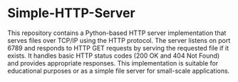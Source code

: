# Simple-HTTP-Server
This repository contains a Python-based HTTP server implementation that serves files over TCP/IP using the HTTP protocol. The server listens on port 6789 and responds to HTTP GET requests by serving the requested file if it exists. It handles basic HTTP status codes (200 OK and 404 Not Found) and provides appropriate responses. This implementation is suitable for educational purposes or as a simple file server for small-scale applications.

